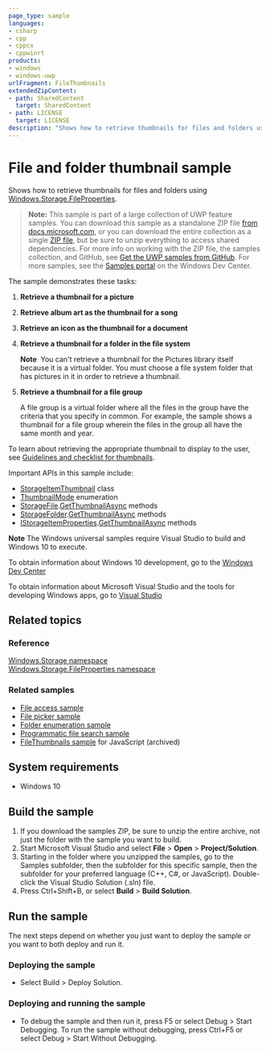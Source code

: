 ```yaml
---
page_type: sample
languages:
- csharp
- cpp
- cppcx
- cppwinrt
products:
- windows
- windows-uwp
urlFragment: FileThumbnails
extendedZipContent:
- path: SharedContent
  target: SharedContent
- path: LICENSE
  target: LICENSE
description: "Shows how to retrieve thumbnails for files and folders using Windows.Storage.FileProperties."
---
```


<!---
  category: FilesFoldersAndLibraries
  samplefwlink: http://go.microsoft.com/fwlink/p/?LinkId=620545
--->

# File and folder thumbnail sample

Shows how to retrieve thumbnails for files and folders using [Windows.Storage.FileProperties](http://msdn.microsoft.com/library/windows/apps/br207831).

> **Note:** This sample is part of a large collection of UWP feature samples. 
> You can download this sample as a standalone ZIP file
> [from docs.microsoft.com](https://docs.microsoft.com/samples/microsoft/windows-universal-samples/filethumbnails/),
> or you can download the entire collection as a single
> [ZIP file](https://github.com/Microsoft/Windows-universal-samples/archive/master.zip), but be 
> sure to unzip everything to access shared dependencies. For more info on working with the ZIP file, 
> the samples collection, and GitHub, see [Get the UWP samples from GitHub](https://aka.ms/ovu2uq). 
> For more samples, see the [Samples portal](https://aka.ms/winsamples) on the Windows Dev Center. 

The sample demonstrates these tasks:

1.  **Retrieve a thumbnail for a picture**

2.  **Retrieve album art as the thumbnail for a song**

3.  **Retrieve an icon as the thumbnail for a document**

4.  **Retrieve a thumbnail for a folder in the file system**

    **Note**  You can't retrieve a thumbnail for the Pictures library itself because it is a virtual folder. You must choose a file system folder that has pictures in it in order to retrieve a thumbnail.

5.  **Retrieve a thumbnail for a file group**

    A file group is a virtual folder where all the files in the group have the criteria that you specify in common. For example, the sample shows a thumbnail for a file group wherein the files in the group all have the same month and year.

To learn about retrieving the appropriate thumbnail to display to the user, see [Guidelines and checklist for thumbnails](http://msdn.microsoft.com/library/windows/apps/hh465350).

Important APIs in this sample include:

-   [StorageItemThumbnail](http://msdn.microsoft.com/library/windows/apps/br207802) class
-   [ThumbnailMode](http://msdn.microsoft.com/library/windows/apps/br207809) enumeration
-   [StorageFile](http://msdn.microsoft.com/library/windows/apps/br227171).[GetThumbnailAsync](http://msdn.microsoft.com/library/windows/apps/br227210) methods
-   [StorageFolder](http://msdn.microsoft.com/library/windows/apps/br227230).[GetThumbnailAsync](http://msdn.microsoft.com/library/windows/apps/br227288) methods
-   [IStorageItemProperties](http://msdn.microsoft.com/library/windows/apps/hh701614).[GetThumbnailAsync](http://msdn.microsoft.com/library/windows/apps/hh701636) methods

**Note** The Windows universal samples require Visual Studio to build and Windows 10 to execute.
 
To obtain information about Windows 10 development, go to the [Windows Dev Center](http://go.microsoft.com/fwlink/?LinkID=532421)

To obtain information about Microsoft Visual Studio and the tools for developing Windows apps, go to [Visual Studio](http://go.microsoft.com/fwlink/?LinkID=532422)

## Related topics

### Reference

[Windows.Storage namespace](http://msdn.microsoft.com/library/windows/apps/br227346)  
[Windows.Storage.FileProperties namespace](http://msdn.microsoft.com/library/windows/apps/br207831)  

### Related samples

* [File access sample](http://go.microsoft.com/fwlink/p/?linkid=231445)
* [File picker sample](http://go.microsoft.com/fwlink/p/?linkid=231464)
* [Folder enumeration sample](http://go.microsoft.com/fwlink/p/?linkid=231512)
* [Programmatic file search sample](http://go.microsoft.com/fwlink/p/?linkid=231532)
* [FileThumbnails sample](/archived/FileThumbnails/) for JavaScript (archived)

## System requirements

* Windows 10

## Build the sample

1. If you download the samples ZIP, be sure to unzip the entire archive, not just the folder with the sample you want to build. 
2. Start Microsoft Visual Studio and select **File** \> **Open** \> **Project/Solution**.
3. Starting in the folder where you unzipped the samples, go to the Samples subfolder, then the subfolder for this specific sample, then the subfolder for your preferred language (C++, C#, or JavaScript). Double-click the Visual Studio Solution (.sln) file.
4. Press Ctrl+Shift+B, or select **Build** \> **Build Solution**.

## Run the sample

The next steps depend on whether you just want to deploy the sample or you want to both deploy and run it.

### Deploying the sample

- Select Build > Deploy Solution. 

### Deploying and running the sample

- To debug the sample and then run it, press F5 or select Debug >  Start Debugging. To run the sample without debugging, press Ctrl+F5 or select Debug > Start Without Debugging. 

